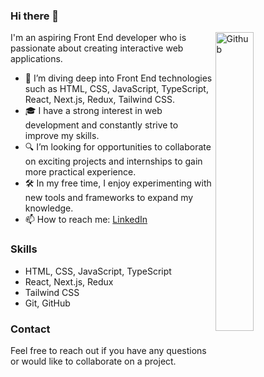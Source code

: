 ### Hi there 👋

<img width="35%" align="right" alt="Github" src="https://user-images.githubusercontent.com/48678280/88862734-4903af80-d201-11ea-968b-9c939d88a37c.gif" />

I'm an aspiring Front End developer who is passionate about creating interactive web applications.

- 🌱 I’m diving deep into Front End technologies such as HTML, CSS, JavaScript, TypeScript, React, Next.js, Redux, Tailwind CSS.
- 🎓 I have a strong interest in web development and constantly strive to improve my skills.
- 🔍 I’m looking for opportunities to collaborate on exciting projects and internships to gain more practical experience.
- 🛠️ In my free time, I enjoy experimenting with new tools and frameworks to expand my knowledge.
- 📫 How to reach me: [LinkedIn](https://www.linkedin.com/in/valentinas-jegorovas-7a0295204/)

### Skills
- HTML, CSS, JavaScript, TypeScript
- React, Next.js, Redux
- Tailwind CSS
- Git, GitHub

### Contact
Feel free to reach out if you have any questions or would like to collaborate on a project.

